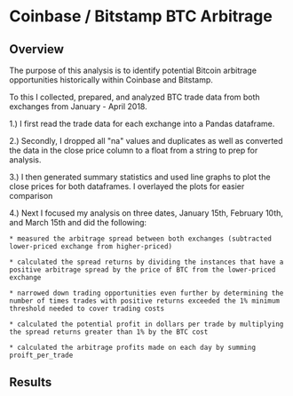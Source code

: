 # Coinbase / Bitstamp BTC Arbitrage

## Overview

The purpose of this analysis is to identify potential Bitcoin arbitrage opportunities historically within Coinbase and Bitstamp. 

To this I collected, prepared, and analyzed BTC trade data from both exchanges from January - April 2018.

1.) I first read the trade data for each exchange into a Pandas dataframe.

2.) Secondly, I dropped all "na" values and duplicates as well as converted the data in the close price column to a float from a string to prep for analysis.

3.) I then generated summary statistics and used line graphs to plot the close prices for both dataframes. I overlayed the plots for easier comparison

4.) Next I focused my analysis on three dates, January 15th, February 10th, and March 15th and did the following:

    * measured the arbitrage spread between both exchanges (subtracted lower-priced exchange from higher-priced)

    * calculated the spread returns by dividing the instances that have a positive arbitrage spread by the price of BTC from the lower-priced exchange

    * narrowed down trading opportunities even further by determining the number of times trades with positive returns exceeded the 1% minimum threshold needed to cover trading costs

    * calculated the potential profit in dollars per trade by multiplying the spread returns greater than 1% by the BTC cost

    * calculated the arbitrage profits made on each day by summing proift_per_trade

## Results


